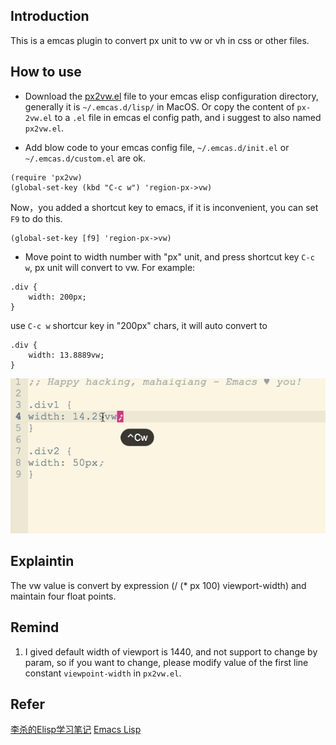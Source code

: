 ## Introduction
This is a emcas plugin to convert px unit to vw or vh in css or other files.

## How to use

* Download the [px2vw.el](https://github.com/qdhaiqiang/px2vw-emcas-plugin/blob/master/px2vw.el) file to your emcas elisp configuration directory, generally it is `~/.emcas.d/lisp/` in MacOS. Or copy the content of `px-2vw.el` to a `.el` file in emcas el config path, and i suggest to also named `px2vw.el`.

* Add blow code to your emcas config file, `~/.emcas.d/init.el` or `~/.emcas.d/custom.el` are ok.
```
(require 'px2vw)
(global-set-key (kbd "C-c w") 'region-px->vw)
```
Now，you added a shortcut key to emacs, if it is inconvenient, you can set `F9` to do this.
```
(global-set-key [f9] 'region-px->vw)
```

* Move point to width number with "px" unit, and press shortcut key `C-c w`, px unit will convert to vw. For example:
```
.div {
    width: 200px;
}
```
use `C-c w` shortcur key in "200px" chars, it will auto convert to
```
.div {
    width: 13.8889vw;
}
```

![show](px2vw.gif)

## Explaintin

The vw value is convert by expression (/ (* px 100) viewport-width) and maintain four float points.

## Remind

1. I gived default width of viewport is 1440, and not support to change by param, so if you want to change, please modify value of the first line constant `viewpoint-width` in `px2vw.el`.


## Refer
[李杀的Elisp学习笔记](https://emacsist.github.io/2018/01/03/%E6%9D%8E%E6%9D%80%E7%9A%84elisp%E5%AD%A6%E4%B9%A0%E7%AC%94%E8%AE%B0/)
[Emacs Lisp](https://www.gnu.org/software/emacs/manual/html_node/elisp/)
